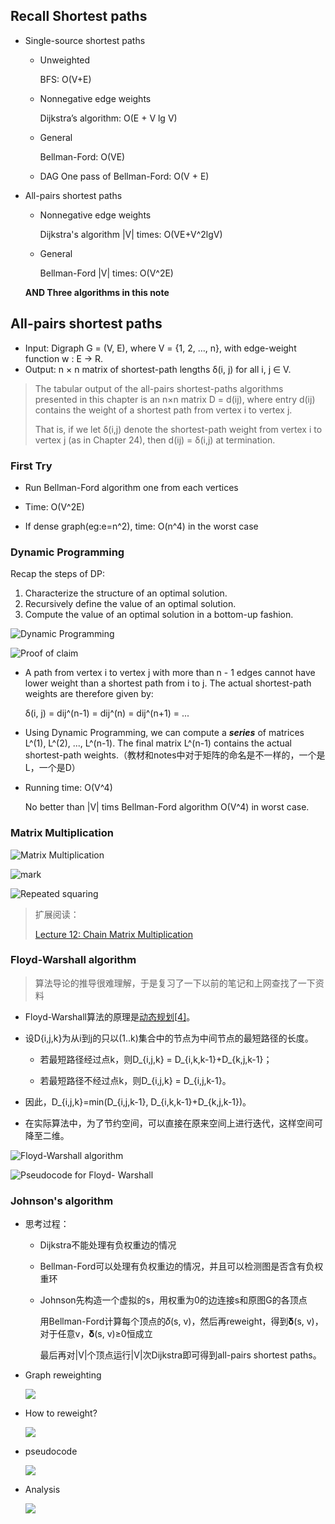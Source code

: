 ## Recall Shortest paths

- Single-source shortest paths

  - Unweighted

    BFS: O(V+E)

  - Nonnegative edge weights

    Dijkstra’s algorithm: O(E + V lg V)

  - General

    Bellman-Ford: O(VE)

  - DAG
    One pass of Bellman-Ford: O(V + E)

- All-pairs shortest paths

  - Nonnegative edge weights

    Dijkstra's algorithm |V| times: O(VE+V^2lgV)

  - General

    Bellman-Ford |V| times: O(V^2E)

  **AND Three algorithms in this note**

## All-pairs shortest paths

- Input: Digraph G = (V, E), where V = {1, 2, …, n}, with edge-weight function w : E → R.
- Output: n × n matrix of shortest-path lengths δ(i, j) for all i, j ∈ V.

> The tabular output of the all-pairs shortest-paths algorithms presented in this chapter is an n×n matrix D = d(ij), where entry d(ij) contains the weight of a shortest path from vertex i to vertex j. 
>
> That is, if we let δ(i,j) denote the shortest-path weight from vertex i to vertex j (as in Chapter 24), then d(ij) = δ(i,j) at termination.

### First Try

- Run Bellman-Ford algorithm one from each vertices

- Time: O(V^2E)

- If dense graph(eg:e=n^2), time: O(n^4) in the worst case

### Dynamic Programming

Recap the steps of DP:

1. Characterize the structure of an optimal solution.
2. Recursively define the value of an optimal solution.
3. Compute the value of an optimal solution in a bottom-up fashion.

![Dynamic Programming](http://ooy7h5h7x.bkt.clouddn.com/blog/181030/2keecg2kK7.png?imageslim)

![Proof of claim](http://ooy7h5h7x.bkt.clouddn.com/blog/181030/l31Hilf1kg.png?imageslim)

- A path from vertex i to vertex j with more than n - 1 edges cannot have lower weight than a shortest path from i to j. The actual shortest-path weights are therefore given by: 

  δ(i, j) = dij^(n-1) = dij^(n) = dij^(n+1) =  ...

- Using Dynamic Programming, we can compute a ***series*** of matrices L^(1), L^(2), ..., L^(n-1). The final matrix L^(n-1) contains the actual shortest-path weights.（教材和notes中对于矩阵的命名是不一样的，一个是L，一个是D）

- Running time: O(V^4)

  No better than |V| tims Bellman-Ford algorithm O(V^4) in worst case.

### Matrix Multiplication

![Matrix Multiplication](http://ooy7h5h7x.bkt.clouddn.com/blog/181030/m12hJ6hA7J.png?imageslim)

![mark](http://ooy7h5h7x.bkt.clouddn.com/blog/181030/i8D6EAcGCE.png?imageslim)

![Repeated squaring](http://ooy7h5h7x.bkt.clouddn.com/blog/181030/BAImI5BKbf.png?imageslim)

> 扩展阅读：
>
> [Lecture 12: Chain Matrix Multiplication](https://home.cse.ust.hk/~dekai/271/notes/L12/L12.pdf)

### Floyd-Warshall algorithm

> 算法导论的推导很难理解，于是复习了一下以前的笔记和上网查找了一下资料

- Floyd-Warshall算法的原理是[动态规划](https://zh.wikipedia.org/wiki/%E5%8A%A8%E6%80%81%E8%A7%84%E5%88%92)[[4\]](https://zh.wikipedia.org/wiki/Floyd-Warshall%E7%AE%97%E6%B3%95#cite_note-4)。

- 设D{i,j,k}为从i到j的只以(1..k)集合中的节点为中间节点的最短路径的长度。
  - 若最短路径经过点k，则D_{i,j,k}  = D_{i,k,k-1}+D_{k,j,k-1}；

  - 若最短路径不经过点k，则D_{i,j,k} = D_{i,j,k-1}。

- 因此，D_{i,j,k}=min(D_{i,j,k-1}, D_{i,k,k-1}+D_{k,j,k-1})。

- 在实际算法中，为了节约空间，可以直接在原来空间上进行迭代，这样空间可降至二维。

![Floyd-Warshall algorithm](http://ph166fnv2.bkt.clouddn.com/blog/181031/FKB12C5l5E.png?imageslim)

![Pseudocode for Floyd-
Warshall](http://ph166fnv2.bkt.clouddn.com/blog/181031/4afLkjDhdi.png?imageslim)

### Johnson's algorithm

- 思考过程：

  - Dijkstra不能处理有负权重边的情况

  - Bellman-Ford可以处理有负权重边的情况，并且可以检测图是否含有负权重环

  - Johnson先构造一个虚拟的s，用权重为0的边连接s和原图G的各顶点

    用Bellman-Ford计算每个顶点的𝛿(s, v)，然后再reweight，得到𝛅(s, v)，对于任意v，𝛅(s, v)≥0恒成立

    最后再对|V|个顶点运行|V|次Dijkstra即可得到all-pairs shortest paths。

- Graph reweighting

  ![](https://ws1.sinaimg.cn/large/006tNbRwgy1fwsynzvhtbj319w0yak7h.jpg)

- How to reweight?

  ![](https://ws4.sinaimg.cn/large/006tNbRwgy1fwsypd93saj319w0yctlv.jpg)

- pseudocode

  ![](https://ws2.sinaimg.cn/large/006tNbRwgy1fwszmwn2raj315u0t47bp.jpg)

- Analysis

  ![](https://ws4.sinaimg.cn/large/006tNbRwgy1fwsyq1h2tgj319w0ya7le.jpg)